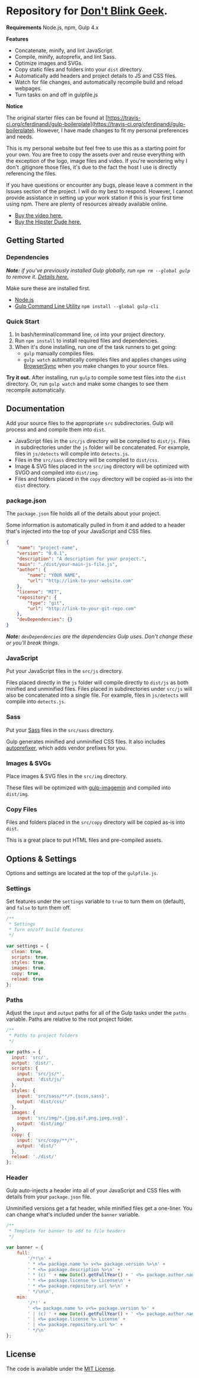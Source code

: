 # Repository for [Don't Blink Geek](https://www.dontblinkgeek.com).



**Requirements**
Node.js, npm, Gulp 4.x

**Features**

- Concatenate, minify, and lint JavaScript.
- Compile, minify, autoprefix, and lint Sass.
- Optimize images and SVGs.
- Copy static files and folders into your `dist` directory.
- Automatically add headers and project details to JS and CSS files.
- Watch for file changes, and automatically recompile build and reload webpages.
- Turn tasks on and off in gulpfile.js

**Notice**

The original starter files can be found at [https://travis-ci.org/cferdinandi/gulp-boilerplate](https://travis-ci.org/cferdinandi/gulp-boilerplate). However, I have made changes to fit my personal preferences and needs.

This is my personal website but feel free to use this as a starting point for your own. You are free to copy the assets over and reuse everything with the exception of the logo, image files and video. If you're wondering why I don't .gitignore those files, it's due to the fact the host I use is directly referencing the files.

If you have questions or encounter any bugs, please leave a comment in the Issues section of the project. I will do my best to respond. However, I cannot provide assistance in setting up your work station if this is your first time using npm. There are plenty of resources already available online.

- [Buy the video here.](https://videohive.net/item/space-galaxy-/11419190)
- [Buy the Hipster Dude here.](https://graphicriver.net/item/hipster-character-pack/9863942)

## Getting Started

### Dependencies

*__Note:__ if you've previously installed Gulp globally, run `npm rm --global gulp` to remove it. [Details here.](https://medium.com/gulpjs/gulp-sips-command-line-interface-e53411d4467)*

Make sure these are installed first.

- [Node.js](http://nodejs.org)
- [Gulp Command Line Utility](http://gulpjs.com) `npm install --global gulp-cli`

### Quick Start

1. In bash/terminal/command line, `cd` into your project directory.
2. Run `npm install` to install required files and dependencies.
3. When it's done installing, run one of the task runners to get going:
	- `gulp` manually compiles files.
	- `gulp watch` automatically compiles files and applies changes using [BrowserSync](https://browsersync.io/) when you make changes to your source files.

**Try it out.** After installing, run `gulp` to compile some test files into the `dist` directory. Or, run `gulp watch` and make some changes to see them recompile automatically.



## Documentation

Add your source files to the appropriate `src` subdirectories. Gulp will process and and compile them into `dist`.

- JavaScript files in the `src/js` directory will be compiled to `dist/js`. Files in subdirectories under the `js` folder will be concatenated. For example, files in `js/detects` will compile into `detects.js`.
- Files in the `src/sass` directory will be compiled to `dist/css`.
- Image & SVG files placed in the `src/img` directory will be optimized with SVGO and compiled into `dist/img`.
- Files and folders placed in the `copy` directory will be copied as-is into the `dist` directory.

### package.json

The `package.json` file holds all of the details about your project.

Some information is automatically pulled in from it and added to a header that's injected into the top of your JavaScript and CSS files.

```json
{
	"name": "project-name",
	"version": "0.0.1",
	"description": "A description for your project.",
	"main": "./dist/your-main-js-file.js",
	"author": {
		"name": "YOUR NAME",
		"url": "http://link-to-your-website.com"
	},
	"license": "MIT",
	"repository": {
		"type": "git",
		"url": "http://link-to-your-git-repo.com"
	},
	"devDependencies": {}
}
```

*__Note:__ `devDependencies` are the dependencies Gulp uses. Don't change these or you'll break things.*

### JavaScript

Put your JavaScript files in the `src/js` directory.

Files placed directly in the `js` folder will compile directly to `dist/js` as both minified and unminified files. Files placed in subdirectories under `src/js` will also be concatenated into a single file. For example, files in `js/detects` will compile into `detects.js`.

### Sass

Put your [Sass](https://sass-lang.com/) files in the `src/sass` directory.

Gulp generates minified and unminified CSS files. It also includes [autoprefixer](https://github.com/postcss/autoprefixer), which adds vendor prefixes for you.

### Images & SVGs

Place images & SVG files in the `src/img` directory.

These files will be optimized with [gulp-imagemin](https://github.com/sindresorhus/gulp-imagemin) and compiled into `dist/img`.

### Copy Files

Files and folders placed in the `src/copy` directory will be copied as-is into `dist`.

This is a great place to put HTML files and pre-compiled assets.



## Options & Settings

Options and settings are located at the top of the `gulpfile.js`.

### Settings

Set features under the `settings` variable to `true` to turn them on (default), and `false` to turn them off.

```js
/**
 * Settings
 * Turn on/off build features
 */

var settings = {
  clean: true,
  scripts: true,
  styles: true,
  images: true,
  copy: true,
  reload: true
};
```

### Paths

Adjust the `input` and `output` paths for all of the Gulp tasks under the `paths` variable. Paths are relative to the root project folder.

```js
/**
 * Paths to project folders
 */

var paths = {
  input: 'src/',
  output: 'dist/',
  scripts: {
    input: 'src/js/*',
    output: 'dist/js/'
  },
  styles: {
    input: 'src/sass/**/*.{scss,sass}',
    output: 'dist/css/'
  },
  images: {
    input: 'src/img/*.{jpg,gif,png,jpeg,svg}',
    output: 'dist/img/'
  },
  copy: {
    input: 'src/copy/**/*',
    output: 'dist/'
  },
  reload: './dist/'
};
```

### Header

Gulp auto-injects a header into all of your JavaScript and CSS files with details from your `package.json` file.

Unminified versions get a fat header, while minified files get a one-liner. You can change what's included under the `banner` variable.

```js
/**
 * Template for banner to add to file headers
 */

var banner = {
	full:
		'/*!\n' +
		' * <%= package.name %> v<%= package.version %>\n' +
		' * <%= package.description %>\n' +
		' * (c) ' + new Date().getFullYear() + ' <%= package.author.name %>\n' +
		' * <%= package.license %> License\n' +
		' * <%= package.repository.url %>\n' +
		' */\n\n',
	min:
		'/*!' +
		' <%= package.name %> v<%= package.version %>' +
		' | (c) ' + new Date().getFullYear() + ' <%= package.author.name %>' +
		' | <%= package.license %> License' +
		' | <%= package.repository.url %>' +
		' */\n'
};
```



## License

The code is available under the [MIT License](LICENSE.md).
